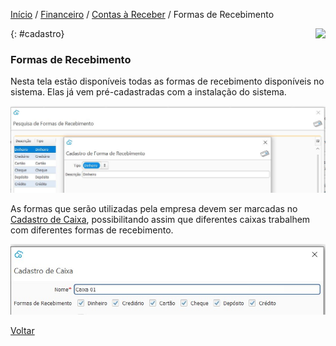 [Início](index.md) / [Financeiro](financeiro.md) /  [Contas à Receber](financeiro.md#financeirocontasreceber) / Formas de Recebimento

<a href="http://docs.continentenuvem.com.br/dicas.html#dicas"><img align="right" src="http://docs.continentenuvem.com.br/images/dicas.png"></a>



{: #cadastro}

### Formas de Recebimento

Nesta tela estão disponíveis todas as formas de recebimento disponíveis no sistema. Elas já vem pré-cadastradas com a instalação do sistema.

![](images/financeiro_forma_recebimento.jpg)



As formas que serão utilizadas pela empresa devem ser marcadas no [Cadastro de Caixa](caixa_cadastro_caixa.md), possibilitando assim que diferentes caixas trabalhem com diferentes formas de recebimento.

![](images/financeiro_forma_recebimento_caixa.jpg)



[Voltar](financeiro.md#financeirocontasreceber)

